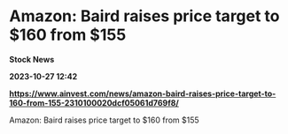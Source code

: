 # Amazon: Baird raises price target to $160 from $155
**Stock News**

**2023-10-27 12:42**

**https://www.ainvest.com/news/amazon-baird-raises-price-target-to-160-from-155-2310100020dcf05061d769f8/**

Amazon: Baird raises price target to $160 from $155